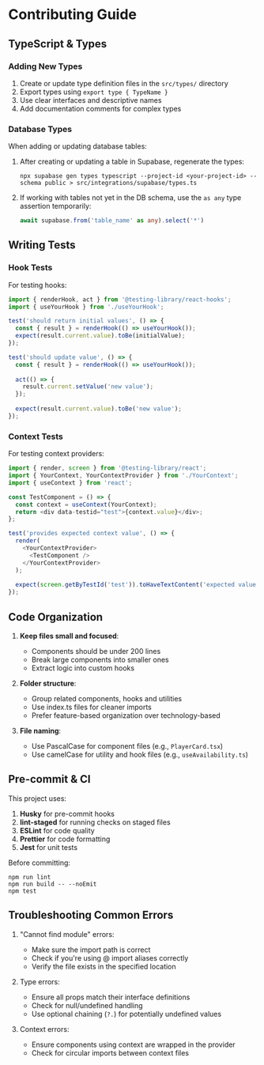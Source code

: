 
# Contributing Guide

## TypeScript & Types

### Adding New Types

1. Create or update type definition files in the `src/types/` directory
2. Export types using `export type { TypeName }`
3. Use clear interfaces and descriptive names
4. Add documentation comments for complex types

### Database Types

When adding or updating database tables:

1. After creating or updating a table in Supabase, regenerate the types:
   ```
   npx supabase gen types typescript --project-id <your-project-id> --schema public > src/integrations/supabase/types.ts
   ```
2. If working with tables not yet in the DB schema, use the `as any` type assertion temporarily:
   ```typescript
   await supabase.from('table_name' as any).select('*')
   ```

## Writing Tests

### Hook Tests

For testing hooks:

```typescript
import { renderHook, act } from '@testing-library/react-hooks';
import { useYourHook } from './useYourHook';

test('should return initial values', () => {
  const { result } = renderHook(() => useYourHook());
  expect(result.current.value).toBe(initialValue);
});

test('should update value', () => {
  const { result } = renderHook(() => useYourHook());
  
  act(() => {
    result.current.setValue('new value');
  });
  
  expect(result.current.value).toBe('new value');
});
```

### Context Tests

For testing context providers:

```typescript
import { render, screen } from '@testing-library/react';
import { YourContext, YourContextProvider } from './YourContext';
import { useContext } from 'react';

const TestComponent = () => {
  const context = useContext(YourContext);
  return <div data-testid="test">{context.value}</div>;
};

test('provides expected context value', () => {
  render(
    <YourContextProvider>
      <TestComponent />
    </YourContextProvider>
  );
  
  expect(screen.getByTestId('test')).toHaveTextContent('expected value');
});
```

## Code Organization

1. **Keep files small and focused**:
   - Components should be under 200 lines
   - Break large components into smaller ones
   - Extract logic into custom hooks

2. **Folder structure**:
   - Group related components, hooks and utilities
   - Use index.ts files for cleaner imports
   - Prefer feature-based organization over technology-based

3. **File naming**:
   - Use PascalCase for component files (e.g., `PlayerCard.tsx`)
   - Use camelCase for utility and hook files (e.g., `useAvailability.ts`)

## Pre-commit & CI

This project uses:
1. **Husky** for pre-commit hooks
2. **lint-staged** for running checks on staged files
3. **ESLint** for code quality
4. **Prettier** for code formatting
5. **Jest** for unit tests

Before committing:
```
npm run lint
npm run build -- --noEmit
npm test
```

## Troubleshooting Common Errors

1. "Cannot find module" errors:
   - Make sure the import path is correct
   - Check if you're using @ import aliases correctly
   - Verify the file exists in the specified location

2. Type errors:
   - Ensure all props match their interface definitions
   - Check for null/undefined handling
   - Use optional chaining (`?.`) for potentially undefined values

3. Context errors:
   - Ensure components using context are wrapped in the provider
   - Check for circular imports between context files
